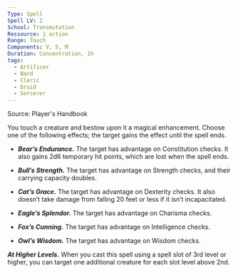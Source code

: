 ```yaml
---
Type: Spell
Spell LV: 2
School: Transmutation
Ressource: 1 action
Range: Touch
Components: V, S, M
Duration: Concentration, 1h
tags:
  - Artificer
  - Bard
  - Cleric
  - Druid
  - Sorcerer
---
```

Source: Player's Handbook

You touch a creature and bestow upon it a magical enhancement. Choose one of the following effects; the target gains the effect until the spell ends.

- **_Bear’s Endurance._** The target has advantage on Constitution checks. It also gains 2d6 temporary hit points, which are lost when the spell ends.

- **_Bull’s Strength._** The target has advantage on Strength checks, and their carrying capacity doubles.

- **_Cat’s Grace._** The target has advantage on Dexterity checks. It also doesn’t take damage from falling 20 feet or less if it isn’t incapacitated.

- **_Eagle’s Splendor._** The target has advantage on Charisma checks.

- **_Fox’s Cunning._** The target has advantage on Intelligence checks.

- **_Owl’s Wisdom._** The target has advantage on Wisdom checks.

**_At Higher Levels._** When you cast this spell using a spell slot of 3rd level or higher, you can target one additional creature for each slot level above 2nd.
